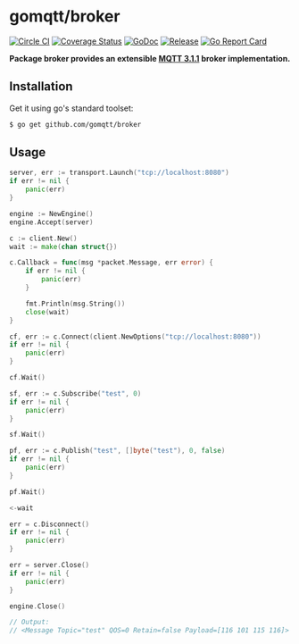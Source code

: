 # gomqtt/broker

[![Circle CI](https://img.shields.io/circleci/project/gomqtt/broker.svg)](https://circleci.com/gh/gomqtt/broker)
[![Coverage Status](https://coveralls.io/repos/gomqtt/broker/badge.svg?branch=master&service=github)](https://coveralls.io/github/gomqtt/broker?branch=master)
[![GoDoc](https://godoc.org/github.com/gomqtt/broker?status.svg)](http://godoc.org/github.com/gomqtt/broker)
[![Release](https://img.shields.io/github/release/gomqtt/broker.svg)](https://github.com/gomqtt/broker/releases)
[![Go Report Card](https://goreportcard.com/badge/github.com/gomqtt/broker)](http://goreportcard.com/report/gomqtt/broker)

**Package broker provides an extensible [MQTT 3.1.1](http://docs.oasis-open.org/mqtt/mqtt/v3.1.1/) broker implementation.**

## Installation

Get it using go's standard toolset:

```bash
$ go get github.com/gomqtt/broker
```

## Usage

```go
server, err := transport.Launch("tcp://localhost:8080")
if err != nil {
    panic(err)
}

engine := NewEngine()
engine.Accept(server)

c := client.New()
wait := make(chan struct{})

c.Callback = func(msg *packet.Message, err error) {
    if err != nil {
        panic(err)
    }

    fmt.Println(msg.String())
    close(wait)
}

cf, err := c.Connect(client.NewOptions("tcp://localhost:8080"))
if err != nil {
    panic(err)
}

cf.Wait()

sf, err := c.Subscribe("test", 0)
if err != nil {
    panic(err)
}

sf.Wait()

pf, err := c.Publish("test", []byte("test"), 0, false)
if err != nil {
    panic(err)
}

pf.Wait()

<-wait

err = c.Disconnect()
if err != nil {
    panic(err)
}

err = server.Close()
if err != nil {
    panic(err)
}

engine.Close()

// Output:
// <Message Topic="test" QOS=0 Retain=false Payload=[116 101 115 116]>
```
